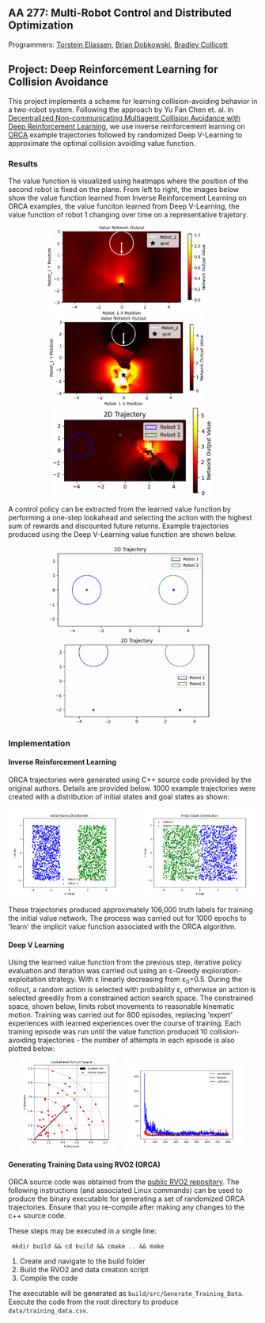 ## AA 277: Multi-Robot Control and Distributed Optimization
Programmers: [Torstein Eliassen](https://github.com/gravlaks), [Brian Dobkowski](https://github.com/bdobkowski), [Bradley Collicott](https://github.com/bcollico)

## Project: Deep Reinforcement Learning for Collision Avoidance
This project implements a scheme for learning collision-avoiding behavior in a two-robot system. Following the approach by Yu Fan Chen et. al. in [Decentralized Non-communicating Multiagent Collision Avoidance with Deep Reinforcement Learning](https://arxiv.org/pdf/1609.07845.pdf), we use inverse reinforcement learning on [ORCA](https://gamma.cs.unc.edu/ORCA/publications/ORCA.pdf) example trajectories followed by randomized Deep V-Learning to approximate the optimal collision avoiding value function.

### Results
The value function is visualized using heatmaps where the position of the second robot is fixed on the plane. From left to right, the images below show the value function learned from Inverse Reinforcement Learning on ORCA examples, the value funciton learned from Deep V-Learning, the value function of robot 1 changing over time on a representative trajetory.
<p align="center">
     <img src="./docs/latex/figures/heatmap_1_Robot_1.png" height="180"/>&nbsp;&nbsp;&nbsp;&nbsp;&nbsp;&nbsp;<img src="./docs/latex/figures/heatmap_rl_robot1.png" height="180"/>&nbsp;&nbsp;&nbsp;&nbsp;&nbsp;&nbsp;<img src="./docs/latex/figures/post_rl_rw.gif" height="180"/>
</p>

A control policy can be extracted from the learned value function by performing a one-step lookahead and selecting the action with the highest sum of rewards and discounted future returns. Example trajectories produced using the Deep V-Learning value function are shown below.
<p align="center">
     <img src="./docs/latex/figures/post_rl_0.gif" height="180"/>&nbsp;&nbsp;&nbsp;&nbsp;&nbsp;&nbsp;<img src="./docs/latex/figures/post_rl_1.gif" height="180"/>
</p>

### Implementation 
#### Inverse Reinforcement Learning
ORCA trajectories were generated using C++ source code provided by the original authors. Details are provided below. 1000 example trajectories were created with a distribution of initial states and goal states as shown:

<p align="center">
     <img src="./docs/latex/figures/train_states_distribution.png" height="180"/>&nbsp;&nbsp;&nbsp;&nbsp;&nbsp;&nbsp;<img src="./docs/latex/figures/train_goals_distribution.png" height="180"/>
</p>

These trajectories produced approximately 106,000 truth labels for training the initial value network. The process was carried out for 1000 epochs to 'learn' the implicit value function associated with the ORCA algorithm.

#### Deep V Learning
Using the learned value function from the previous step, iterative policy evaluation and iteration was carried out using an ε-Greedy exploration-exploitation strategy. With ε linearly decreasing from ε<sub>0</sub>=0.5. During the rollout, a random action is selected with probability ε, otherwise an action is selected greedily from a constrained action search space. The constrained space, shown below, limits robot movements to reasonable kinematic motion. Training was carried out for 800 episodes, replacing 'expert' experiences with learned experiences over the course of training. Each training episode was run until the value function produced 10 collision-avoiding trajectories - the number of attempts in each episode is also plotted below:

<p align="center">
     <img src="./docs/latex/figures/action_space.PNG" height="180"/>&nbsp;&nbsp;&nbsp;&nbsp;&nbsp;&nbsp;<img src="./docs/latex/figures/statistics_rew0.png" height="180"/>
</p>

#### Generating Training Data using RVO2 (ORCA)
ORCA source code was obtained from the [public RVO2 repository](https://github.com/snape/RVO2). The following instructions (and associated Linux commands) can be used to produce the binary executable for generating a set of randomized ORCA trajectories. Ensure that you re-compile after making any changes to the c++ source code.

These steps may be executed in a single line:

     mkdir build && cd build && cmake .. && make
     
1. Create and navigate to the build folder
2. Build the RVO2 and data creation script    
3. Compile the code
      
The executable will be generated as `build/src/Generate_Training_Data`. Execute the code from the root directory to produce `data/training_data.csv`.
